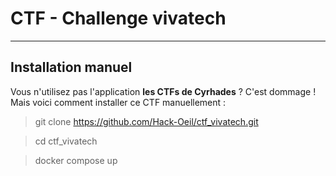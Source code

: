 # CTF - Challenge vivatech


-----------

## Installation manuel
Vous n'utilisez pas l'application **les CTFs de Cyrhades** ? C'est dommage !
Mais voici comment installer ce CTF manuellement :

> git clone https://github.com/Hack-Oeil/ctf_vivatech.git

> cd ctf_vivatech

> docker compose up